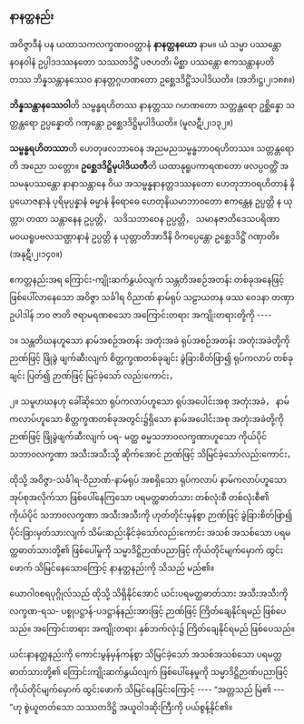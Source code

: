 ### နာနတ္တနည်း

အဝိဇ္ဇာဒီနံ ပန ယထာသကလက္ခဏ၀ဝတ္ထာနံ **နာနတ္တနယော** နာမ။ ယံ သမ္မာ ပဿန္တော န၀နဝါနံ
ဥပ္ပါဒဒဿနတော သဿတဒိဋ္ဌိံ ပဇဟတိ၊ မိစ္ဆာ ပဿန္တော ဧကသန္တာနပတိတဿ ဘိန္နသန္တာနဿေ၀
နာနတ္တဂ္ဂဟဏတော ဥစ္ဆေဒဒိဋ္ဌိံသပါဒိယတိ။ (အဘိ၊ဋ္ဌ၊၂၊၁၈၈။)

**ဘိန္နသန္တာနဿေဝါ**တိ သမ္ဗန္ဓရဟိတဿ နာနတ္တဿ ဂဟဏတော သတ္တန္တရော ဥစ္ဆိန္နော သတ္တန္တရော
ဥပ္ပန္နောတိ ဂဏှန္တော ဥစ္ဆေဒဒိဋ္ဌိမုပါဒိယတိ။ (မူလဋီ၊၂၊၁၃၂။)

**သမ္ဗန္ဓရဟိတဿာ**တိ ဟေတုဖလဘာဝေန အညမညသမ္ဗန္ဓဘာ၀ရဟိတဿ။ သတ္တန္တရောတိ အညော
သတ္တော။ **ဥစ္ဆေဒဒိဋ္ဌိမုပါဒိယတီ**တိ ယထာနုရူပကာရဏတော ဖလပ္ပဝတ္တိံ အသမနုပဿန္တော နာနာသန္တာနေ
ဝိယ အသမ္ဗန္ဓနာနတ္တဒဿနတော ဟေတုဘာ၀ရဟိတာနံ နိပ္ပယောဇနာနံ ပုရိမုပ္ပန္နာနံ ဓမ္မာနံ နိရောဓေ
ဟေတုနိယမာဘာ၀တော ဧကန္တေန ဥပ္ပတ္တိ န ယုတ္တာ၊ တထာ သန္တာနေန ဥပ္ပတ္တိ， သဒိသဘာဝေန ဥပ္ပတ္တိ，
သမာနဇာတိဒေသပရိဏာမ၀ယရူပဗလသဏ္ဌာနာနံ ဥပ္ပတ္တိ န ယုတ္တာတိအာဒီနိ ဝိကပ္ပေန္တော ဥစ္ဆေဒဒိဋ္ဌိံ ဂဏှာတိ။
<r>(အနုဋီ၊၂၊၁၄၀။)</r>

ဧကတ္တနည်းအရ ကြောင်း-ကျိုးဆက်နွှယ်လျက် သန္တတိအစဉ်အတန်း တစ်ခုအနေဖြင့် ဖြစ်ပေါ်လာနေသော
အဝိဇ္ဇာ သင်္ခါရ ဝိညာဏ် နာမ်ရုပ် သဠာယတန ဖဿ ဝေဒနာ တဏှာ ဥပါဒါန် ဘ၀ ဇာတိ ဇရာမရဏစသော
အကြောင်းတရား အကျိုးတရားတို့ကို ----

၁။ သန္တတိဃနဟူသော နာမ်အစဉ်အတန်း အတုံးအခဲ ရုပ်အစဉ်အတန်း အတုံးအခဲတို့ကို ဉာဏ်ဖြင့် ဖြိုခွဲ
ဖျက်ဆီးလျက် စိတ္တက္ခဏတစ်ခုချင်း ခွဲခြားစိတ်ဖြာ၍ ရုပ်ကလာပ် တစ်ခုချင်း ပြတ်၍ ဉာဏ်ဖြင့် မြင်ခဲ့သော်
လည်းကောင်း，

၂။ သမူဟဃနဟု ခေါ်ဆိုသော ရုပ်ကလာပ်ဟူသော ရုပ်အပေါင်းအစု အတုံးအခဲ， နာမ်ကလာပ်ဟူသော
စိတ္တက္ခဏတစ်ခုအတွင်း၌ရှိသော နာမ်အပေါင်းအစု အတုံးအခဲတို့ကို ဉာဏ်ဖြင့် ဖြိုခွဲဖျက်ဆီးလျက် ပရ-
မတ္ထ ဓမ္မသဘာ၀လက္ခဏာဟူသော ကိုယ်ပိုင်သဘာ၀လက္ခဏာ အသီးအသီးသို့ ဆိုက်အောင် ဉာဏ်ဖြင့်
သိမြင်ခဲ့သော်လည်းကောင်း，

ထိုသို့ အဝိဇ္ဇာ-သင်္ခါရ-ဝိညာဏ်-နာမ်ရုပ် အစရှိသော ရုပ်ကလာပ် နာမ်ကလာပ်ဟူသော အုပ်စုအလိုက်သာ
ဖြစ်ပေါ်နေကြသော ပရမတ္ထဓာတ်သား တစ်လုံးစီ တစ်လုံးစီ၏ ကိုယ်ပိုင် သဘာ၀လက္ခဏာ အသီးအသီးကို
ဟုတ်တိုင်းမှန်စွာ ဉာဏ်ဖြင့် ခွဲခြားစိတ်ဖြာ၍ ပိုင်းခြားမှတ်သားလျက် သိမ်းဆည်းနိုင်ခဲ့သော်လည်းကောင်း အသစ်
အသစ်သော ပရမတ္ထဓာတ်သားတို့၏ ဖြစ်ပေါ်မှုကို သမ္မာဒိဋ္ဌိဉာဏ်ပညာဖြင့် ကိုယ်တိုင်မျက်မှောက် ထွင်းဖောက်
သိမြင်နေသောကြောင့် နာနတ္တနည်းကို သိသည် မည်၏။

ယောဂါ၀စရပုဂ္ဂိုလ်သည် ထိုသို့ သိရှိနိုင်အောင် ယင်းပရမတ္ထဓာတ်သား အသီးအသီးကို လက္ခဏ-ရသ-
ပစ္စုပဋ္ဌာန်-ပဒဋ္ဌာန်နည်းအားဖြင့် ဉာဏ်ဖြင့် ကြိတ်ချေနိုင်ရမည် ဖြစ်ပေသည်။ အကြောင်းတရား အကျိုးတရား
နှစ်ဘက်လုံး၌ ကြိတ်ချေနိုင်ရမည် ဖြစ်ပေသည်။

ယင်းနာနတ္တနည်းကို ကောင်းမွန်မှန်ကန်စွာ သိမြင်ခဲ့သော် အသစ်အသစ်သော ပရမတ္ထဓာတ်သားတို့၏
ကြောင်းကျိုးဆက်နွှယ်လျက် ဖြစ်ပေါ်နေမှုကို သမ္မာဒိဋ္ဌိဉာဏ်ပညာဖြင့် ကိုယ်တိုင်မျက်မှောက် ထွင်းဖောက်
သိမြင်နေခြင်းကြောင့် ---- “အတ္တသည် မြဲ၏ --- ”ဟု စွဲယူတတ်သော သဿတဒိဋ္ဌိ အယူဝါဒဆိုးကြီးကို ပယ်စွန့်နိုင်၏။
